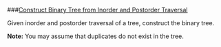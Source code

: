 ###[Construct Binary Tree from Inorder and Postorder Traversal](http://leetcode.com/onlinejudge#question_106)

Given inorder and postorder traversal of a tree, construct the binary tree.

**Note:**
You may assume that duplicates do not exist in the tree.